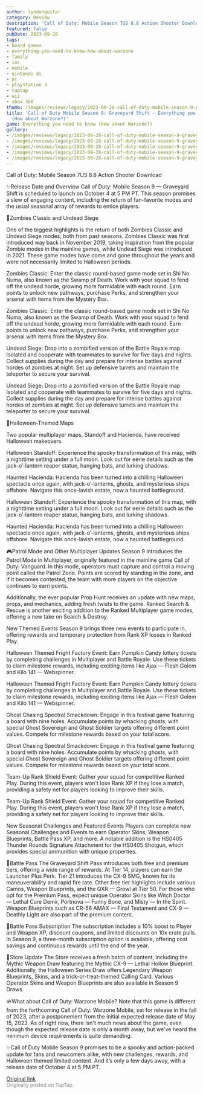 ```yaml
---
author: lyndonguitar
category: Review
description: 'Call of Duty: Mobile Season 7US 8.8 Action Shooter Download'
featured: false
pubDate: 2023-09-28
tags:
- board games
- everything-you-need-to-know-how-about-warzone
- family
- ios
- mobile
- nintendo ds
- pc
- playstation 3
- taptap
- wii
- xbox 360
thumb: /images/reviews/legacy/2023-09-28-call-of-duty-mobile-season-9-graveyard-shift---everything-you-need-to-know-how-about-warz-0.avif
title: 'Call of Duty Mobile Season 9: Graveyard Shift - Everything you need to know
  (How about Warzone?)'
game: Everything you need to know (How about Warzone?)
gallery:
- /images/reviews/legacy/2023-09-28-call-of-duty-mobile-season-9-graveyard-shift---everything-you-need-to-know-how-about-warz-0.avif
- /images/reviews/legacy/2023-09-28-call-of-duty-mobile-season-9-graveyard-shift---everything-you-need-to-know-how-about-warz-1.avif
- /images/reviews/legacy/2023-09-28-call-of-duty-mobile-season-9-graveyard-shift---everything-you-need-to-know-how-about-warz-2.avif
- /images/reviews/legacy/2023-09-28-call-of-duty-mobile-season-9-graveyard-shift---everything-you-need-to-know-how-about-warz-3.avif
- /images/reviews/legacy/2023-09-28-call-of-duty-mobile-season-9-graveyard-shift---everything-you-need-to-know-how-about-warz-4.avif
---
```

Call of Duty: Mobile Season 7US
8.8
Action
Shooter
Download

✨Release Date and Overview
Call of Duty: Mobile Season 9 — Graveyard Shift is scheduled to launch on October 4 at 5 PM PT. This season promises a slew of engaging content, including the return of fan-favorite modes and the usual seasonal array of rewards to entice players.

🧟Zombies Classic and Undead Siege

One of the biggest highlights is the return of both Zombies Classic and Undead Siege modes, both from past seasons. Zombies Classic was first introduced way back in November 2019, taking inspiration from the popular Zombie modes in the mainline games, while Undead Siege was introduced in 2021. These game modes have come and gone throughout the years and were not necessarily limited to Halloween periods.

Zombies Classic:
Enter the classic round-based game mode set in Shi No Numa, also known as the Swamp of Death. Work with your squad to fend off the undead horde, growing more formidable with each round. Earn points to unlock new pathways, purchase Perks, and strengthen your arsenal with items from the Mystery Box.

Zombies Classic:
Enter the classic round-based game mode set in Shi No Numa, also known as the Swamp of Death. Work with your squad to fend off the undead horde, growing more formidable with each round. Earn points to unlock new pathways, purchase Perks, and strengthen your arsenal with items from the Mystery Box.

Undead Siege:
Drop into a zombified version of the Battle Royale map Isolated and cooperate with teammates to survive for five days and nights. Collect supplies during the day and prepare for intense battles against hordes of zombies at night. Set up defensive turrets and maintain the teleporter to secure your survival.

Undead Siege:
Drop into a zombified version of the Battle Royale map Isolated and cooperate with teammates to survive for five days and nights. Collect supplies during the day and prepare for intense battles against hordes of zombies at night. Set up defensive turrets and maintain the teleporter to secure your survival.

🎃Halloween-Themed Maps

Two popular multiplayer maps, Standoff and Hacienda, have received Halloween makeovers.

Halloween Standoff: Experience the spooky transformation of this map, with a nighttime setting under a full moon. Look out for eerie details such as the jack-o’-lantern reaper statue, hanging bats, and lurking shadows.

Haunted Hacienda: Hacienda has been turned into a chilling Halloween spectacle once again, with jack-o’-lanterns, ghosts, and mysterious ships offshore. Navigate this once-lavish estate, now a haunted battleground.

Halloween Standoff: Experience the spooky transformation of this map, with a nighttime setting under a full moon. Look out for eerie details such as the jack-o’-lantern reaper statue, hanging bats, and lurking shadows.

Haunted Hacienda: Hacienda has been turned into a chilling Halloween spectacle once again, with jack-o’-lanterns, ghosts, and mysterious ships offshore. Navigate this once-lavish estate, now a haunted battleground.

🎮Patrol Mode and Other Multiplayer Updates
Season 9 introduces the Patrol Mode in Multiplayer, originally featured in the mainline game Call of Duty: Vanguard. In this mode, operators must capture and control a moving point called the Patrol Zone. Points are scored by standing in the zone, and if it becomes contested, the team with more players on the objective continues to earn points.

Additionally, the ever popular Prop Hunt receives an update with new maps, props, and mechanics, adding fresh twists to the game. Ranked Search & Rescue is another exciting addition to the Ranked Multiplayer game modes, offering a new take on Search & Destroy.

New Themed Events
Season 9 brings three new events to participate in, offering rewards and temporary protection from Rank XP losses in Ranked Play.

Halloween Themed Fright Factory Event: Earn Pumpkin Candy lottery tickets by completing challenges in Multiplayer and Battle Royale. Use these tickets to claim milestone rewards, including exciting items like Ajax — Flesh Golem and Kilo 141 — Webspinner.

Halloween Themed Fright Factory Event: Earn Pumpkin Candy lottery tickets by completing challenges in Multiplayer and Battle Royale. Use these tickets to claim milestone rewards, including exciting items like Ajax — Flesh Golem and Kilo 141 — Webspinner.

Ghost Chasing Spectral Smackdown: Engage in this festival game featuring a board with nine holes. Accumulate points by whacking ghosts, with special Ghost Sovereign and Ghost Soldier targets offering different point values. Compete for milestone rewards based on your total score.

Ghost Chasing Spectral Smackdown: Engage in this festival game featuring a board with nine holes. Accumulate points by whacking ghosts, with special Ghost Sovereign and Ghost Soldier targets offering different point values. Compete for milestone rewards based on your total score.

Team-Up Rank Shield Event: Gather your squad for competitive Ranked Play. During this event, players won't lose Rank XP if they lose a match, providing a safety net for players looking to improve their skills.

Team-Up Rank Shield Event: Gather your squad for competitive Ranked Play. During this event, players won't lose Rank XP if they lose a match, providing a safety net for players looking to improve their skills.

New Seasonal Challenges and Featured Events
Players can complete new Seasonal Challenges and Events to earn Operator Skins, Weapon Blueprints, Battle Pass XP, and more. A notable addition is the HS0405 Thunder Rounds Signature Attachment for the HS0405 Shotgun, which provides special ammunition with unique properties.

🎫Battle Pass
The Graveyard Shift Pass introduces both free and premium tiers, offering a wide range of rewards. At Tier 14, players can earn the Launcher Plus Perk. Tier 21 introduces the CX-9 SMG, known for its maneuverability and rapid fire rate. Other free tier highlights include various Camos, Weapon Blueprints, and the QXR — Growl at Tier 50. For those who opt for the Premium Pass, expect unique Operator Skins like Witch Doctor — Lethal Cure Demir, Portnova — Funny Bone, and Misty — In the Spirit. Weapon Blueprints such as CR-56 AMAX — Final Testament and CX-9 — Deathly Light are also part of the premium content.

💎Battle Pass Subscription
The subscription includes a 10% boost to Player and Weapon XP, discount coupons, and limited discounts on 10x crate pulls. In Season 9, a three-month subscription option is available, offering cost savings and continuous rewards until the end of the year.

🏪Store Update
The Store receives a fresh batch of content, including the Mythic Weapon Draw featuring the Mythic CX-9 — Lethal Hollow Blueprint. Additionally, the Halloween Series Draw offers Legendary Weapon Blueprints, Skins, and a trick-or-treat-themed Calling Card. Various Operator Skins and Weapon Blueprints are also available in Season 9 Draws.

🪖What about Call of Duty: Warzone Mobile?
Note that this game is different from the forthcoming Call of Duty: Warzone Mobile, set for release in the fall of 2023, after a postponement from the initial expected release date of May 15, 2023. As of right now, there isn't much news about the game, even though the expected release date is only a month away, but we've heard the minimum device requirements  is quite demanding.

✨Call of Duty Mobile Season 9 promises to be a spooky and action-packed update for fans and newcomers alike, with new challenges, rewards, and Halloween themed limited content. And it’s only a few days away, with a release date of October 4 at 5 PM PT.

[Original link](https://www.taptap.io/post/6367314)<br><span style="font-size: 0.95em; color: #888;">Originally posted on TapTap.</span>